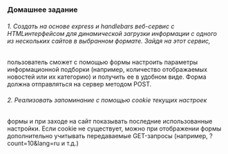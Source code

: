 ### Домашнее задание

###### 1. Создать на основе express и handlebars веб-сервис с HTMLинтерфейсом для динамической загрузки информации с одного из нескольких сайтов в выбранном формате. Зайдя на этот сервис,

пользователь сможет с помощью формы настроить параметры
информационной подборки (например, количество отображаемых
новостей или их категорию) и получить ее в удобном виде. Форма
должна отправляться на сервер методом POST.

###### 2. Реализовать запоминание с помощью cookie текущих настроек

формы и при заходе на сайт показывать последние использованные
настройки. Если cookie не существует, можно при отображении
формы дополнительно учитывать передаваемые GET-запросы
(например, ?count=10&lang=ru и т.д.)
